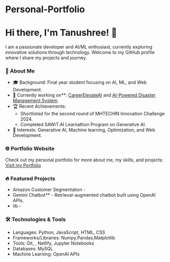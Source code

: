 # Personal-Portfolio

# Hi there, I'm Tanushree! 👋

I am a passionate developer and AI/ML enthusiast, currently exploring innovative solutions through technology. Welcome to my GitHub profile where I share my projects and journey.

### 🚀 About Me
- 🎓 Background: Final year student focusing on AI, ML, and Web Development.
- 💼 Currently working on**: [CareerElevateAI](#) and [AI-Powered Disaster Management System](#).
- 🏆 Recent Achievements: 
  - Shortlisted for the second round of MHTECHIN Innovation Challenge 2024.
  - Completed SAWiT.AI Learnathon Program on Generative AI.
- 🎯 Interests: Generative AI, Machine learning, Optimization, and Web Development.

### 🌐 Portfolio Website
Check out my personal portfolio for more about me, my skills, and projects:
[Visit my Portfolio](https://your-portfolio-link.com)

### 🔥 Featured Projects
- Amazon Customer Segmentation - 
- Gemini Chatbot** - Retrieval-augmented chatbot built using OpenAI APIs.
- lib - 

### 🛠️ Technologies & Tools
- Languages: Python, JavaScript, HTML, CSS
- Frameworks/Libraries: Numpy,Pandas,Matplotlib
- Tools: Git, , Netlify, Jupyter Notebooks
- Databases: MySQL
- Machine Learning: OpenAI APIs
